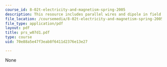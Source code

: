 ```yaml
---
course_id: 8-02t-electricity-and-magnetism-spring-2005
description: This resource includes parallel wires and dipole in field.
file_location: /coursemedia/8-02t-electricity-and-magnetism-spring-2005/70e88a5e47f3eab8f6411d2376e13e27_prs_w07d1.pdf
file_type: application/pdf
layout: pdf
title: prs_w07d1.pdf
type: course
uid: 70e88a5e47f3eab8f6411d2376e13e27

---
```

None